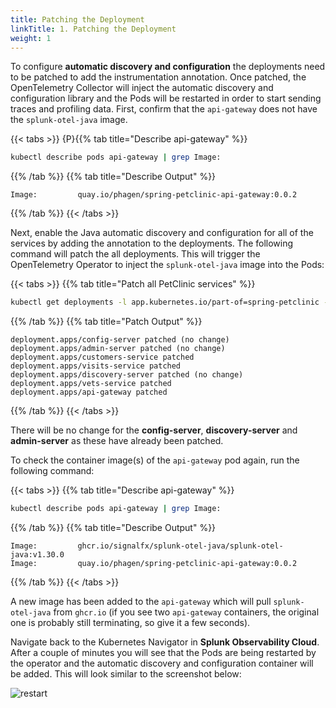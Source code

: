 ```yaml
---
title: Patching the Deployment
linkTitle: 1. Patching the Deployment
weight: 1
---
```


To configure **automatic discovery and configuration** the deployments need to be patched to add the instrumentation annotation. Once patched, the OpenTelemetry Collector will inject the automatic discovery and configuration library and the Pods will be restarted in order to start sending traces and profiling data. First, confirm that the `api-gateway` does not have the `splunk-otel-java` image.

{{< tabs >}}
{P}{{% tab title="Describe api-gateway" %}}

``` bash
kubectl describe pods api-gateway | grep Image:
```

{{% /tab %}}
{{% tab title="Describe Output" %}}

``` text
Image:         quay.io/phagen/spring-petclinic-api-gateway:0.0.2
```

{{% /tab %}}
{{< /tabs >}}

Next, enable the Java automatic discovery and configuration for all of the services by adding the annotation to the deployments. The following command will patch the all deployments. This will trigger the OpenTelemetry Operator to inject the `splunk-otel-java` image into the Pods:

{{< tabs >}}
{{% tab title="Patch all PetClinic services" %}}

``` bash
kubectl get deployments -l app.kubernetes.io/part-of=spring-petclinic -o name | xargs -I % kubectl patch % -p "{\"spec\": {\"template\":{\"metadata\":{\"annotations\":{\"instrumentation.opentelemetry.io/inject-java\":\"default/splunk-otel-collector\"}}}}}"
```

{{% /tab %}}
{{% tab title="Patch Output" %}}

``` text
deployment.apps/config-server patched (no change)
deployment.apps/admin-server patched (no change)
deployment.apps/customers-service patched
deployment.apps/visits-service patched
deployment.apps/discovery-server patched (no change)
deployment.apps/vets-service patched
deployment.apps/api-gateway patched
```

{{% /tab %}}
{{< /tabs >}}

There will be no change for the **config-server**, **discovery-server** and **admin-server** as these have already been patched.

To check the container image(s) of the `api-gateway` pod again, run the following command:

{{< tabs >}}
{{% tab title="Describe api-gateway" %}}

``` bash
kubectl describe pods api-gateway | grep Image:
```

{{% /tab %}}
{{% tab title="Describe Output" %}}

```text
Image:         ghcr.io/signalfx/splunk-otel-java/splunk-otel-java:v1.30.0
Image:         quay.io/phagen/spring-petclinic-api-gateway:0.0.2
```

{{% /tab %}}
{{< /tabs >}}

A new image has been added to the `api-gateway` which will pull `splunk-otel-java` from `ghcr.io` (if you see two `api-gateway` containers, the original one is probably still terminating, so give it a few seconds).

Navigate back to the Kubernetes Navigator in **Splunk Observability Cloud**. After a couple of minutes you will see that the Pods are being restarted by the operator and the automatic discovery and configuration container will be added. This will look similar to the screenshot below:

![restart](../../images/k8s-navigator-restarted-pods.png)
